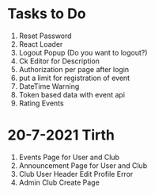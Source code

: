 # Tasks to Do

1. Reset Password
2. React Loader
3. Logout Popup (Do you want to logout?)
4. Ck Editor for Description
5. Authorization per page after login
6. put a limit for registration of event
7. DateTime Warning
8. Token based data with event api
9. Rating Events

# 20-7-2021 Tirth
1. Events Page for User and Club
2. Announcement Page for User and Club
3. Club User Header Edit Profile Error
4. Admin Club Create Page